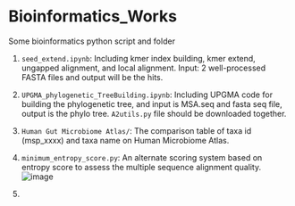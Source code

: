 # Bioinformatics_Works
Some bioinformatics python script and folder


1. `seed_extend.ipynb`: Including kmer index building, kmer extend, ungapped alignment, and local alignment. Input: 2 well-processed FASTA files and output will be the hits.
  
2. `UPGMA_phylogenetic_TreeBuilding.ipynb`: Including UPGMA code for building the phylogenetic tree, and input is MSA.seq and fasta seq file, output is the phylo tree. `A2utils.py` file should be downloaded together.

3. `Human Gut Microbiome Atlas/`: The comparison table of taxa id (msp_xxxx) and taxa name on Human Microbiome Atlas.

4. `minimum_entropy_score.py`: An alternate scoring system based on entropy score to assess the multiple sequence alignment quality.
![image](https://github.com/user-attachments/assets/742b29ed-1d34-4c97-b5d4-c9083896534f)

5. 


